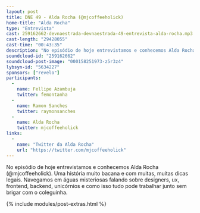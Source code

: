```yaml
---
layout: post
title: DNE 49 - Alda Rocha (@mjcoffeeholick)
home-title: "Alda Rocha"
type: "Entrevista"
cast: 259162662-devnaestrada-devnaestrada-49-entrevista-alda-rocha.mp3
cast-length: "29428055"
cast-time: "00:43:35"
description: "No episódio de hoje entrevistamos e conhecemos Alda Rocha (@mjcoffeeholick). Uma história muito bacana e com muitas, muitas dicas legais. Navegamos em águas misteriosas falando sobre designers, ux, frontend, backend, unicórnios e como isso tudo pode trabalhar junto sem brigar com o coleguinha."
soundcloud-id: "259162662"
soundcloud-post-image: "000158251973-z5r3z4"
lybsyn-id: "5634227"
sponsors: ["revelo"]
participants:
  -
    name: Fellipe Azambuja
    twitter: femontanha
  -
    name: Ramon Sanches
    twitter: raymonsanches
  -
    name: Alda Rocha
    twitter: mjcoffeeholick
links:
  -
    name: "Twitter da Alda Rocha"
    url: "https://twitter.com/mjcoffeeholick"
---
```


No episódio de hoje entrevistamos e conhecemos Alda Rocha (@mjcoffeeholick). Uma história muito bacana e com muitas, muitas dicas legais. Navegamos em águas misteriosas falando sobre designers, ux, frontend, backend, unicórnios e como isso tudo pode trabalhar junto sem brigar com o coleguinha.

{% include modules/post-extras.html %}
